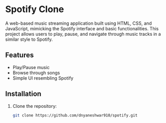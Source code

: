 # Spotify Clone

A web-based music streaming application built using HTML, CSS, and JavaScript, mimicking the Spotify interface and basic functionalities. This project allows users to play, pause, and navigate through music tracks in a similar style to Spotify.

## Features

- Play/Pause music
- Browse through songs
- Simple UI resembling Spotify

## Installation

1. Clone the repository:
   ```bash
   git clone https://github.com/dnyaneshwar910/spotify.git
